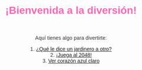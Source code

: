 <!DOCTYPE html>
<html lang="es">
<head>
    <meta charset="UTF-8">
    <meta name="viewport" content="width=device-width, initial-scale=1.0">
    <title>¡Diviértete!</title>
    <style>
        body {
            font-family: Arial, sans-serif;
            text-align: center;
        }
        h1 {
            color: #FF69B4;
        }
        p {
            color: #333;
        }
        #diversion {
            margin-top: 50px;
        }
    </style>
</head>
<body>
    <h1>¡Bienvenida a la diversión!</h1>
    <div id="diversion">
        <p>Aquí tienes algo para divertirte:</p>
        <p>1. <a href="#">¿Qué le dice un jardinero a otro?</a> <br> 2. <a href="https://www.minijuegos.com/juego/2048">¡Juega al 2048!</a> <br> 3. <a href="https://emojipedia.org/es/coraz%C3%B3n-azul-claro">Ver corazón azul claro</a></p>
    </div>
</body>
</html>
